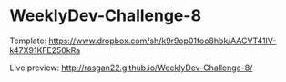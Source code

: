 # WeeklyDev-Challenge-8

Template: https://www.dropbox.com/sh/k9r9op01foo8hbk/AACVT41lV-k47X91KFE250kRa

Live preview: http://rasgan22.github.io/WeeklyDev-Challenge-8/
